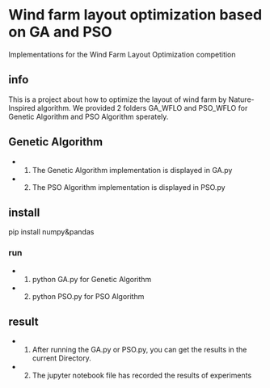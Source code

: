 # Wind farm layout optimization based on GA and PSO
 Implementations for the Wind Farm Layout Optimization competition
 
## info
This is a project about how to optimize the layout of wind farm by Nature-Inspired algorithm.
We provided 2 folders GA_WFLO and PSO_WFLO for Genetic Algorithm and PSO Algorithm sperately.

## Genetic Algorithm
- 1) The Genetic Algorithm implementation is displayed in GA.py

- 2) The PSO Algorithm implementation is displayed in PSO.py

## install
  pip install numpy&pandas

### run
  - 1) python GA.py for Genetic Algorithm
  
  - 2) python PSO.py for PSO Algorithm
## result
  - 1) After running the GA.py or PSO.py, you can get the results in the current Directory.
  
  - 2) The jupyter notebook file has recorded the results of experiments

